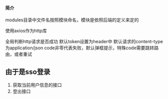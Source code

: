 #### 简介
modules目录中文件名按照模块命名，模块是依照后端的定义来定的

使用axios作为http库

全局判断http请求是否成功
    默认token设置为header中
    默认请求的content-type为application/json
    code非零代表失败，默认弹框提示，特殊code需要跳转路由，或者重试

## 由于是sso登录
1. 获取当前用户信息的接口
1. 登出接口
